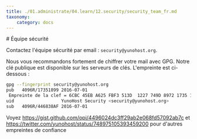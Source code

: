 ```yaml
---
title: ./01.administrate/04.learn/12.security/security_team_fr.md
taxonomy:
    category: docs
---
```

# Équipe sécurité

Contactez l'équipe sécurité par email : `security@yunohost.org`.

Nous vous recommandons fortement de chiffrer votre mail avec GPG. Notre clé
publique est disponible sur les serveurs de clés. L'empreinte est ci-dessous :

```bash
gpg --fingerprint security@yunohost.org
pub   4096R/17351899 2016-07-01
 Empreinte de la clef = 6CBC 45EB A625 FBF3 513D  1227 749D 8972 1735 1899
uid                  YunoHost Security <security@yunohost.org>
sub   4096R/446838AF 2016-07-01
```

Voyez https://gist.github.com/opi/4496024dc3ff29ab2e068fd57092ab7c et https://twitter.com/yunohost/status/748975105393459200 pour d'autres empreintes de confiance
